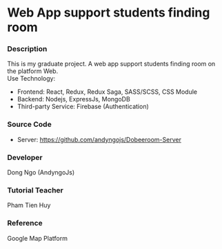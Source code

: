 # Web App support students finding room

### Description
This is my graduate project. A web app support students finding room on the platform Web.
<br> Use Technology:
- Frontend: React, Redux, Redux Saga, SASS/SCSS, CSS Module
- Backend: Nodejs, ExpressJs, MongoDB
- Third-party Service: Firebase (Authentication)

### Source Code 

- Server: https://github.com/andyngojs/Dobeeroom-Server

### Developer
Dong Ngo (AndyngoJs)

### Tutorial Teacher
Pham Tien Huy

### Reference

Google Map Platform
